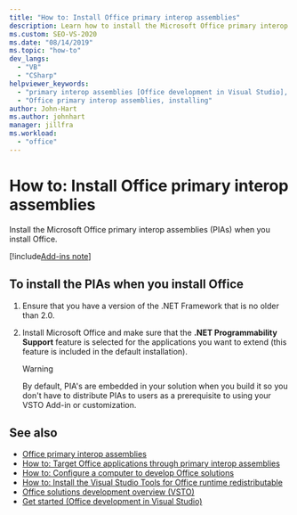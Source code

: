 ```yaml
---
title: "How to: Install Office primary interop assemblies"
description: Learn how to install the Microsoft Office primary interop assemblies (PIAs) when you install Office.
ms.custom: SEO-VS-2020
ms.date: "08/14/2019"
ms.topic: "how-to"
dev_langs:
  - "VB"
  - "CSharp"
helpviewer_keywords:
  - "primary interop assemblies [Office development in Visual Studio], installing"
  - "Office primary interop assemblies, installing"
author: John-Hart
ms.author: johnhart
manager: jillfra
ms.workload:
  - "office"
---
```

# How to: Install Office primary interop assemblies
  Install the Microsoft Office primary interop assemblies (PIAs) when you install Office.

[!include[Add-ins note](includes/addinsnote.md)]

## To install the PIAs when you install Office

1. Ensure that you have a version of the .NET Framework that is no older than 2.0.

2. Install Microsoft Office and make sure that the **.NET Programmability Support** feature is selected for the applications you want to extend (this feature is included in the default installation).

    > [!WARNING]
    > By default, PIA's are embedded in your solution when you build it so you don't have to distribute PIAs to users as a prerequisite to using your VSTO Add-in or customization.

## See also
- [Office primary interop assemblies](../vsto/office-primary-interop-assemblies.md)
- [How to: Target Office applications through primary interop assemblies](../vsto/how-to-target-office-applications-through-primary-interop-assemblies.md)
- [How to: Configure a computer to develop Office solutions](../vsto/how-to-configure-a-computer-to-develop-office-solutions.md)
- [How to: Install the Visual Studio Tools for Office runtime redistributable](../vsto/how-to-install-the-visual-studio-tools-for-office-runtime-redistributable.md)
- [Office solutions development overview &#40;VSTO&#41;](../vsto/office-solutions-development-overview-vsto.md)
- [Get started &#40;Office development in Visual Studio&#41;](../vsto/getting-started-office-development-in-visual-studio.md)
